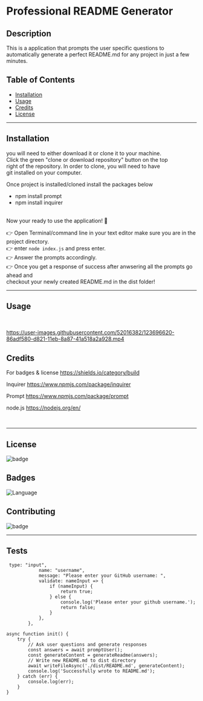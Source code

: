 # Professional README Generator


## Description 
This is a application that prompts the user specific questions to automatically generate a perfect README.md for any project in just a few minutes.


## Table of Contents 
* [Installation](#installation)
* [Usage](#usage)
* [Credits](#credits)
* [License](#license)

-----------------------

## Installation
you will need to either download it or clone it to your machine.<br>
Click the green "clone or download repository" button on the top<br>
right of the repository. In order to clone, you will need to have<br>
git installed on your computer.<br>

Once project is installed/cloned install the packages below<br>
* npm install prompt
* npm install inquirer


<br />
Now your ready to use the application! 👏<br>

👉  Open Terminal/command line in your text editor make sure you are in the project directory.<br>
👉  enter ```node index.js``` and press enter.<br>
👉  Answer the prompts accordingly.<br>
👉  Once you get a response of success after anwsering all the prompts go ahead and <br>checkout your newly created README.md in the dist folder!<br>

-----------------------
## Usage 

<br />

https://user-images.githubusercontent.com/52016382/123696620-86adf580-d821-11eb-8a87-41a518a2a928.mp4

## Credits
For badges & license https://shields.io/category/build

Inquirer https://www.npmjs.com/package/inquirer

Prompt https://www.npmjs.com/package/prompt

node.js https://nodejs.org/en/

<br />

-----------------------

## License
![badge](https://img.shields.io/npm/l/inquirer)


## Badges
![Language](https://img.shields.io/github/languages/top/rmwillow/readme-generator-)


## Contributing
![badge](https://img.shields.io/badge/GitHub-Rmwillow-pink)

-----------------------

## Tests
```
 type: "input",
            name: "username",
            message: "Please enter your GitHub username: ",
            validate: nameInput => {
                if (nameInput) {
                    return true;
                } else {
                    console.log('Please enter your github username.');
                    return false;
                }
            },
        },
```

```
async function init() {
    try {
        // Ask user questions and generate responses
        const answers = await promptUser();
        const generateContent = generateReadme(answers);
        // Write new README.md to dist directory
        await writeFileAsync('./dist/README.md', generateContent);
        console.log('Successfully wrote to README.md');
    } catch (err) {
        console.log(err);
    }
}
```